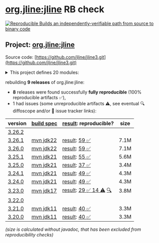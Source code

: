 [org.jline:jline](https://central.sonatype.com/artifact/org.jline/jline/versions) RB check
=======

[![Reproducible Builds](https://reproducible-builds.org/images/logos/rb.svg) an independently-verifiable path from source to binary code](https://reproducible-builds.org/)

## Project: [org.jline:jline](https://central.sonatype.com/artifact/org.jline/jline/versions)

Source code: [https://github.com/jline/jline3.git](https://github.com/jline/jline3.git)

<details><summary>This project defines 20 modules:</summary>

* [org.jline:jansi](https://central.sonatype.com/artifact/org.jline/jansi/3.26.1)
* [org.jline:jansi-core](https://central.sonatype.com/artifact/org.jline/jansi-core/3.26.1)
* [org.jline:jline](https://central.sonatype.com/artifact/org.jline/jline/3.26.1)
* [org.jline:jline-builtins](https://central.sonatype.com/artifact/org.jline/jline-builtins/3.26.1)
* [org.jline:jline-console](https://central.sonatype.com/artifact/org.jline/jline-console/3.26.1)
* [org.jline:jline-console-ui](https://central.sonatype.com/artifact/org.jline/jline-console-ui/3.26.1)
* [org.jline:jline-demo](https://central.sonatype.com/artifact/org.jline/jline-demo/3.26.1)
* [org.jline:jline-graal](https://central.sonatype.com/artifact/org.jline/jline-graal/3.26.1)
* [org.jline:jline-groovy](https://central.sonatype.com/artifact/org.jline/jline-groovy/3.26.1)
* [org.jline:jline-native](https://central.sonatype.com/artifact/org.jline/jline-native/3.26.1)
* [org.jline:jline-parent](https://central.sonatype.com/artifact/org.jline/jline-parent/3.26.1)
* [org.jline:jline-reader](https://central.sonatype.com/artifact/org.jline/jline-reader/3.26.1)
* [org.jline:jline-remote-ssh](https://central.sonatype.com/artifact/org.jline/jline-remote-ssh/3.26.1)
* [org.jline:jline-remote-telnet](https://central.sonatype.com/artifact/org.jline/jline-remote-telnet/3.26.1)
* [org.jline:jline-style](https://central.sonatype.com/artifact/org.jline/jline-style/3.26.1)
* [org.jline:jline-terminal](https://central.sonatype.com/artifact/org.jline/jline-terminal/3.26.1)
* [org.jline:jline-terminal-ffm](https://central.sonatype.com/artifact/org.jline/jline-terminal-ffm/3.26.1)
* [org.jline:jline-terminal-jansi](https://central.sonatype.com/artifact/org.jline/jline-terminal-jansi/3.26.1)
* [org.jline:jline-terminal-jna](https://central.sonatype.com/artifact/org.jline/jline-terminal-jna/3.26.1)
* [org.jline:jline-terminal-jni](https://central.sonatype.com/artifact/org.jline/jline-terminal-jni/3.26.1)
</details>

rebuilding **9 releases** of org.jline:jline:
- **8** releases were found successfully **fully reproducible** (100% reproducible artifacts :white_check_mark:),
- 1 had issues (some unreproducible artifacts :warning:, see eventual :mag: diffoscope and/or :memo: issue tracker links):

| version | [build spec](/BUILDSPEC.md) | [result](https://reproducible-builds.org/docs/jvm/): reproducible? | size |
| -- | --------- | ------ | -- |
| [3.26.2](https://central.sonatype.com/artifact/org.jline/jline/3.26.2/pom) | | | |
| [3.26.1](https://central.sonatype.com/artifact/org.jline/jline/3.26.1/pom) | [mvn jdk22](jline-3.26.1.buildspec) | [result](jline-parent-3.26.1.buildinfo): [59 :white_check_mark: ](jline-parent-3.26.1.buildcompare) | 7.1M |
| [3.26.0](https://central.sonatype.com/artifact/org.jline/jline/3.26.0/pom) | [mvn jdk22](jline-3.26.0.buildspec) | [result](jline-parent-3.26.0.buildinfo): [59 :white_check_mark: ](jline-parent-3.26.0.buildcompare) | 7.1M |
| [3.25.1](https://central.sonatype.com/artifact/org.jline/jline/3.25.1/pom) | [mvn jdk21](jline-3.25.1.buildspec) | [result](jline-parent-3.25.1.buildinfo): [55 :white_check_mark: ](jline-parent-3.25.1.buildcompare) | 5.6M |
| [3.25.0](https://central.sonatype.com/artifact/org.jline/jline/3.25.0/pom) | [mvn jdk21](jline-3.25.0.buildspec) | [result](jline-parent-3.25.0.buildinfo): [37 :white_check_mark: ](jline-parent-3.25.0.buildcompare) | 3.4M |
| [3.24.1](https://central.sonatype.com/artifact/org.jline/jline/3.24.1/pom) | [mvn jdk21](jline-3.24.1.buildspec) | [result](jline-parent-3.24.1.buildinfo): [49 :white_check_mark: ](jline-parent-3.24.1.buildcompare) | 4.3M |
| [3.24.0](https://central.sonatype.com/artifact/org.jline/jline/3.24.0/pom) | [mvn jdk21](jline-3.24.0.buildspec) | [result](jline-parent-3.24.0.buildinfo): [49 :white_check_mark: ](jline-parent-3.24.0.buildcompare) | 4.3M |
| [3.23.0](https://central.sonatype.com/artifact/org.jline/jline/3.23.0/pom) | [mvn jdk17](jline-3.23.0.buildspec) | [result](jline-parent-3.23.0.buildinfo): [29 :white_check_mark:  14 :warning:](jline-parent-3.23.0.buildcompare) [:mag:](jline-parent-3.23.0.diffoscope) | 3.8M |
| [3.22.0](https://central.sonatype.com/artifact/org.jline/jline/3.22.0/pom) | | | |
| [3.21.0](https://central.sonatype.com/artifact/org.jline/jline/3.21.0/pom) | [mvn jdk11](jline-3.21.0.buildspec) | [result](jline-parent-3.21.0.buildinfo): [40 :white_check_mark: ](jline-parent-3.21.0.buildcompare) | 3.3M |
| [3.20.0](https://central.sonatype.com/artifact/org.jline/jline/3.20.0/pom) | [mvn jdk11](jline-3.20.0.buildspec) | [result](jline-parent-3.20.0.buildinfo): [40 :white_check_mark: ](jline-parent-3.20.0.buildcompare) | 3.3M |

<i>(size is calculated without javadoc, that has been excluded from reproducibility checks)</i>
